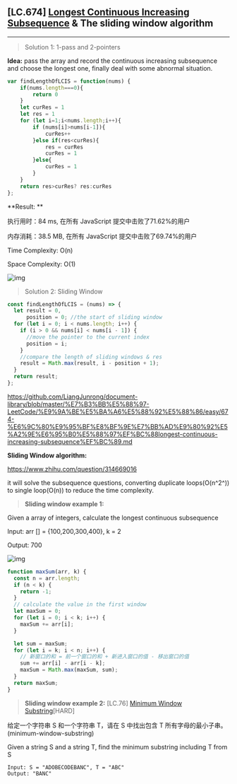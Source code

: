 ## [LC.674] [Longest Continuous Increasing Subsequence](https://leetcode-cn.com/problems/longest-continuous-increasing-subsequence/) & The sliding window algorithm

***

> Solution 1: 1-pass and 2-pointers

**Idea:** pass the array and record the continuous increasing subsequence and choose the longest one, finally deal with some abnormal situation.

```js
var findLengthOfLCIS = function(nums) {
    if(nums.length===0){
        return 0
    }
    let curRes = 1
    let res = 1
    for (let i=1;i<nums.length;i++){
        if (nums[i]>nums[i-1]){
            curRes++
        }else if(res<curRes){
            res = curRes
            curRes = 1
        }else{
            curRes = 1
        }
    }
    return res>curRes? res:curRes
};
```

**Result: **

执行用时：84 ms, 在所有 JavaScript 提交中击败了71.62%的用户

内存消耗：38.5 MB, 在所有 JavaScript 提交中击败了69.74%的用户

Time Complexity: O(n)

Space Complexity: O(1)

 ![img](https://i3.hoopchina.com.cn/blogfile/20211/24/BbsImg_242888601160761_1611454767_s_6732417_o_w_1600_h_900_39322.gif) 

> Solution 2:  Sliding Window 

```js
const findLengthOfLCIS = (nums) => {
  let result = 0, 
      position = 0; //the start of sliding window
  for (let i = 0; i < nums.length; i++) {
    if (i > 0 && nums[i] < nums[i - 1]) {
      //move the pointer to the current index
      position = i;
    }
    //compare the length of sliding windows & res
    result = Math.max(result, i - position + 1);
  }
  return result;
};
```

https://github.com/LiangJunrong/document-library/blob/master/%E7%B3%BB%E5%88%97-LeetCode/%E9%9A%BE%E5%BA%A6%E5%88%92%E5%88%86/easy/674-%E6%9C%80%E9%95%BF%E8%BF%9E%E7%BB%AD%E9%80%92%E5%A2%9E%E6%95%B0%E5%88%97%EF%BC%88longest-continuous-increasing-subsequence%EF%BC%89.md



**Sliding Window algorithm:** 

https://www.zhihu.com/question/314669016

it will solve the subsequence questions, converting duplicate loops(O(n^2^)) to single loop(O(n)) to reduce the time complexity.

> **Sliding window example 1:** 

Given a array of integers, calculate the longest continuous subsequence

Input: arr [] = {100,200,300,400}, k = 2

Output: 700

 ![img](https://pic2.zhimg.com/80/v2-98bc2f4a5ea853dd8cff43f252cbf519_720w.jpg?source=1940ef5c) 

```js
function maxSum(arr, k) {
  const n = arr.length;
  if (n < k) {
    return -1;
  }
  // calculate the value in the first window
  let maxSum = 0;
  for (let i = 0; i < k; i++) {
    maxSum += arr[i];
  }

  let sum = maxSum;
  for (let i = k; i < n; i++) {
    // 新窗口的和 = 前一个窗口的和 + 新进入窗口的值 - 移出窗口的值
    sum += arr[i] - arr[i - k];
    maxSum = Math.max(maxSum, sum);
  }
  return maxSum;
}
```

> **Sliding window example 2:** [LC.76] [Minimum Window Substring](https://leetcode-cn.com/problems/minimum-window-substring/)[HARD]

 

给定一个字符串 S 和一个字符串 T，请在 S 中找出包含 T 所有字母的最小子串。(minimum-window-substring) 

Given a string S and a string T, find the minimum substring including T from S

```text
Input: S = "ADOBECODEBANC", T = "ABC"
Output: "BANC"
```